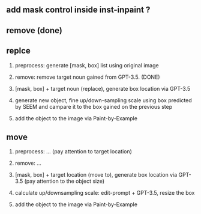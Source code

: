 ## add mask control inside inst-inpaint ?

## remove (done)

## replce

1. preprocess: generate [mask, box] list using original image

2. remove: remove target noun gained from GPT-3.5. (DONE)

3. [mask, box] + target noun (replace), generate box location via GPT-3.5

4. generate new object, fine up/down-sampling scale using box predicted by SEEM and campare it to the box gained on the previous step

5. add the object to the image via Paint-by-Example

## move

1. preprocess: ... (pay attention to target location)

2. remove: ...

3. [mask, box] + target location (move to), generate box location via GPT-3.5 (pay attention to the object size)

4. calculate up/downsampling scale: edit-prompt + GPT-3.5, resize the box

5. add the object to the image via Paint-by-Example
